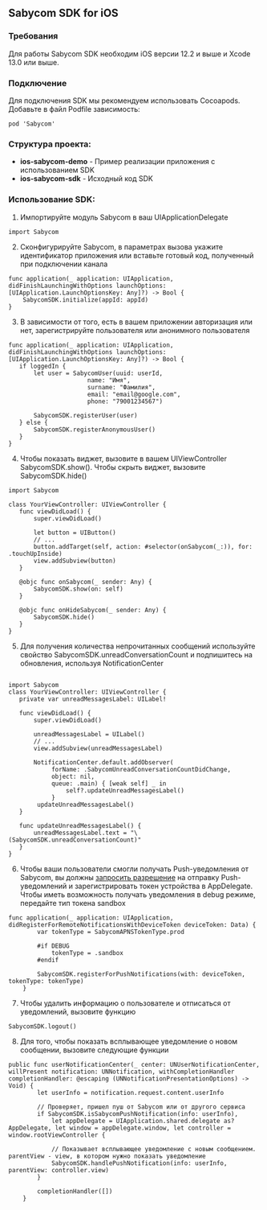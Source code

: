 ## Sabycom SDK for iOS 

### Требования
Для работы Sabycom SDK необходим iOS версии 12.2 и выше и Xcode 13.0 или выше.

### Подключение
Для подключения SDK мы рекомендуем использовать Cocoapods. Добавьте в файл Podfile зависимость:

```
pod 'Sabycom'
```
### Структура проекта:

* **ios-sabycom-demo** - Пример реализации приложения с использованием SDK
* **ios-sabycom-sdk** - Исходный код SDK


### Использование SDK:

1. Импортируйте модуль Sabycom в ваш UIApplicationDelegate
```
import Sabycom
```
2. Сконфигурируйте Sabycom, в параметрах вызова укажите идентификатор приложения или вставьте готовый код, полученный при подключении канала 

```
func application(_ application: UIApplication, didFinishLaunchingWithOptions launchOptions: [UIApplication.LaunchOptionsKey: Any]?) -> Bool {
    SabycomSDK.initialize(appId: appId)
}
 ```

3. В зависимости от того, есть в вашем приложении авторизация или нет, зарегистрируйте пользователя или анонимного пользователя

 ```
func application(_ application: UIApplication, didFinishLaunchingWithOptions launchOptions: [UIApplication.LaunchOptionsKey: Any]?) -> Bool {
    if loggedIn {
        let user = SabycomUser(uuid: userId,
                       name: "Имя",
                       surname: "Фамилия",
                       email: "email@google.com",
                       phone: "79001234567")

        SabycomSDK.registerUser(user)
    } else {
        SabycomSDK.registerAnonymousUser()
    }
}
 ```

4. Чтобы показать виджет, вызовите в вашем UIViewController SabycomSDK.show(). Чтобы скрыть виджет, вызовите SabycomSDK.hide()

 ```
 import Sabycom

 class YourViewController: UIViewController {
    func viewDidLoad() {
        super.viewDidLoad()

        let button = UIButton()
        // ...
        button.addTarget(self, action: #selector(onSabycom(_:)), for: .touchUpInside)
        view.addSubview(button)
    }

    @objc func onSabycom(_ sender: Any) {
        SabycomSDK.show(on: self)
    }

    @objc func onHideSabycom(_ sender: Any) {
        SabycomSDK.hide()
    }
 }
 ```


5. Для получения количества непрочитанных сообщений используйте свойство SabycomSDK.unreadConversationCount и подпишитесь на обновления, используя NotificationCenter

```

import Sabycom
class YourViewController: UIViewController {
   private var unreadMessagesLabel: UILabel!

   func viewDidLoad() {
       super.viewDidLoad()

       unreadMessagesLabel = UILabel()
       // ...
       view.addSubview(unreadMessagesLabel)

       NotificationCenter.default.addObserver(
            forName: .SabycomUnreadConversationCountDidChange,
            object: nil,
            queue: .main) { [weak self] _ in
                self?.updateUnreadMessagesLabel()
            }
        updateUnreadMessagesLabel()
   }

   func updateUnreadMessagesLabel() {
       unreadMessagesLabel.text = "\(SabycomSDK.unreadConversationCount)"
   }
}

```

6. Чтобы ваши пользователи смогли получать Push-уведомления от Sabycom, вы должны [запросить разрешение](https://developer.apple.com/documentation/usernotifications/asking_permission_to_use_notifications) на отправку Push-уведомлений и зарегистрировать токен устройства в AppDelegate. Чтобы иметь возможность получать уведомления в debug режиме, передайте тип токена sandbox

```
func application(_ application: UIApplication, didRegisterForRemoteNotificationsWithDeviceToken deviceToken: Data) {
        var tokenType = SabycomAPNSTokenType.prod
        
        #if DEBUG
            tokenType = .sandbox
        #endif
        
        SabycomSDK.registerForPushNotifications(with: deviceToken, tokenType: tokenType)
    }
```

7. Чтобы удалить информацию о пользователе и отписаться от уведомлений, вызовите функцию
```
SabycomSDK.logout()
```

8. Для того, чтобы показать всплывающее уведомление о новом сообщении, вызовите следующие функции

```
public func userNotificationCenter(_ center: UNUserNotificationCenter, willPresent notification: UNNotification, withCompletionHandler completionHandler: @escaping (UNNotificationPresentationOptions) -> Void) {
        let userInfo = notification.request.content.userInfo
        
        // Проверяет, пришел пуш от Sabycom или от другого сервиса
        if SabycomSDK.isSabycomPushNotification(info: userInfo), 
            let appDelegate = UIApplication.shared.delegate as? AppDelegate, let window = appDelegate.window, let controller = window.rootViewController {

            // Показывает всплывающее уведомление с новым сообщением. parentView - view, в котором нужно показать уведомление
            SabycomSDK.handlePushNotification(info: userInfo, parentView: controller.view)
        }
        
        completionHandler([])
    }
```

